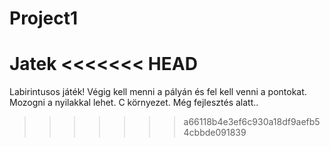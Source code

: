 # Project1
Jatek
<<<<<<< HEAD
=======
Labirintusos játék!
Végig kell menni a pályán és fel kell venni a pontokat.
Mozogni a nyilakkal lehet.
C környezet.
Még fejlesztés alatt..
>>>>>>> a66118b4e3ef6c930a18df9aefb54cbbde091839
